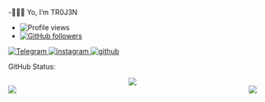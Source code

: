 -👻✌🏻 Yo, I’m TR0J3N
- ![Profile views](https://gpvc.arturio.dev/TR0J3N)
- [![GitHub followers](https://img.shields.io/github/followers/TR0J3N.svg?style=social&label=Follow&maxAge=2592000)](https://github.com/TR0J3N?tab=followers)



<a href="https://t.me/tr0j3n">
      <img alt="Telegram" src="https://img.shields.io/static/v1?logo=telegram&label=Telegram&message=tr0j3n&color=blue" />
    </a>
<a href="https://www.instagram.com/t_r_o_j_3_n">
      <img alt="instagram" src="https://img.shields.io/static/v1?logo=instagram&label=Instagram&message=TROJEN&color=pink" />
    </a>
<a href="https://github.com/TR0J3N">
      <img alt="github" src="https://img.shields.io/static/v1?logo=github&label=Github&message=TROJEN&color=white" />
    </a>

GitHub Status:

<div align="center"><img src="https://github-profile-trophy.vercel.app/?username=TR0J3N&theme=dracula&count_private=true"></div>
<img align="left" src="https://github-readme-stats.vercel.app/api?username=TR0J3N&show_icons=true&hide_border=true&theme=dracula"><img align="right" src="https://github-readme-stats.vercel.app/api/top-langs/?username=TR0J3N&theme=dracula&hide=batchfile">


      
